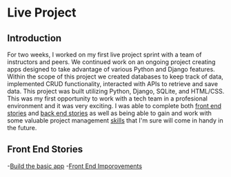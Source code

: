 # Live Project
## Introduction
For two weeks, I worked on my first live project sprint with a team of instructors and peers. We continued work on an ongoing project creating apps designed to take advantage of various Python and Django features. Within the scope of this project we created databases to keep track of data, implemented CRUD functionality, interacted with APIs to retrieve and save data. This project was built utilizing Python, Django, SQLite, and HTML/CSS. This was my first opportunity to work with a tech team in a profesional environment and it was very exciting. I was able to complete both [front end stories](#front-end-stories) and [back end stories](#back-end-stories) as well as being able to gain and work with some valuable project management [skills](#skills) that I'm sure will come in handy in the future.

## Front End Stories
  -[Build the basic app](#build-the-basic-app)
  -[Front End Imporovements](#front-end-imporvements)
